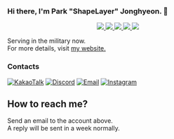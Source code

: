 ### Hi there, I'm Park "ShapeLayer" Jonghyeon. 👋
<p align="center">
    <a href="#" aria-label="Github">
        <img src="https://img.shields.io/badge/since-2015-black?logo=github&logoColor=white">
    </a>
    <a href="https://jonghyeon.me" aria-label="notion">
        <img src="https://img.shields.io/badge/meet%20at%20notion!-white?logo=notion&logoColor=black">
    </a>
    <a href="https://blog.jonghyeon.me" aria-label="velog.io">
        <img src="https://img.shields.io/badge/blog-blog.jonghyeon.me-20C997?logo=velog&logoColor=white">
    </a>
    <a href="https://www.credly.com/users/jonghyeon/" aria-label="credly">
        <img src="https://img.shields.io/badge/credly-jonghyeon-FF6B00?logo=credly&logoColor=white">
    </a>
    <a href="https://solved.ac/profile/belline0124" aria-label="solved.ac">
        <img src="https://mazassumnida.wtf/api/mini/generate_badge?boj=belline0124">
    </a>
</p>

Serving in the military now.  
For more details, visit [my website.](https://jonghyeon.me)

### Contacts
 [![KakaoTalk](https://img.shields.io/badge/KakaoTalk-박종현-FFCD00?logo=kakaotalk&logoColor=white)](https://namecard.kakao.com/cmd)
 [![Discord](https://img.shields.io/badge/Discord-박종현%238176-7289DA?logo=discord&logoColor=white)](#)
 [![Email](https://img.shields.io/badge/Email-jonghyeon@jnu.ac.kr-EA4335?logo=gmail&logoColor=white)](mailto:214823@jnu.ac.kr)
 [![Instagram](https://img.shields.io/badge/Instagram-@__jong.hyeon__-DB2973?logo=instagram&logoColor=white)](https://www.instagram.com/__jong.hyeon__)

## How to reach me?
Send an email to the account above.  
A reply will be sent in a week normally.
